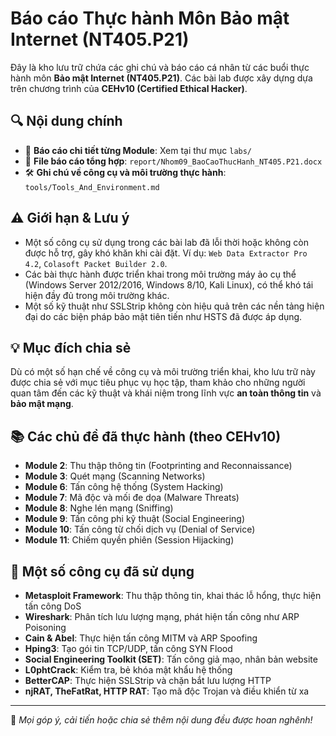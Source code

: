 # Báo cáo Thực hành Môn Bảo mật Internet (NT405.P21)

Đây là kho lưu trữ chứa các ghi chú và báo cáo cá nhân từ các buổi thực hành môn **Bảo mật Internet (NT405.P21)**. Các bài lab được xây dựng dựa trên chương trình của **CEHv10 (Certified Ethical Hacker)**.

## 🔍 Nội dung chính

- 🧪 **Báo cáo chi tiết từng Module**: Xem tại thư mục `labs/`
- 📄 **File báo cáo tổng hợp**: `report/Nhom09_BaoCaoThucHanh_NT405.P21.docx`
- 🛠️ **Ghi chú về công cụ và môi trường thực hành**: `tools/Tools_And_Environment.md`

## ⚠️ Giới hạn & Lưu ý

- Một số công cụ sử dụng trong các bài lab đã lỗi thời hoặc không còn được hỗ trợ, gây khó khăn khi cài đặt. Ví dụ: `Web Data Extractor Pro 4.2`, `Colasoft Packet Builder 2.0`.
- Các bài thực hành được triển khai trong môi trường máy ảo cụ thể (Windows Server 2012/2016, Windows 8/10, Kali Linux), có thể khó tái hiện đầy đủ trong môi trường khác.
- Một số kỹ thuật như SSLStrip không còn hiệu quả trên các nền tảng hiện đại do các biện pháp bảo mật tiên tiến như HSTS đã được áp dụng.

## 💡 Mục đích chia sẻ

Dù có một số hạn chế về công cụ và môi trường triển khai, kho lưu trữ này được chia sẻ với mục tiêu phục vụ học tập, tham khảo cho những người quan tâm đến các kỹ thuật và khái niệm trong lĩnh vực **an toàn thông tin** và **bảo mật mạng**.

## 📚 Các chủ đề đã thực hành (theo CEHv10)

- **Module 2**: Thu thập thông tin (Footprinting and Reconnaissance)
- **Module 3**: Quét mạng (Scanning Networks)
- **Module 6**: Tấn công hệ thống (System Hacking)
- **Module 7**: Mã độc và mối đe dọa (Malware Threats)
- **Module 8**: Nghe lén mạng (Sniffing)
- **Module 9**: Tấn công phi kỹ thuật (Social Engineering)
- **Module 10**: Tấn công từ chối dịch vụ (Denial of Service)
- **Module 11**: Chiếm quyền phiên (Session Hijacking)

## 🧰 Một số công cụ đã sử dụng

- **Metasploit Framework**: Thu thập thông tin, khai thác lỗ hổng, thực hiện tấn công DoS
- **Wireshark**: Phân tích lưu lượng mạng, phát hiện tấn công như ARP Poisoning
- **Cain & Abel**: Thực hiện tấn công MITM và ARP Spoofing
- **Hping3**: Tạo gói tin TCP/UDP, tấn công SYN Flood
- **Social Engineering Toolkit (SET)**: Tấn công giả mạo, nhân bản website
- **L0phtCrack**: Kiểm tra, bẻ khóa mật khẩu hệ thống
- **BetterCAP**: Thực hiện SSLStrip và chặn bắt lưu lượng HTTP
- **njRAT, TheFatRat, HTTP RAT**: Tạo mã độc Trojan và điều khiển từ xa

---

📌 *Mọi góp ý, cải tiến hoặc chia sẻ thêm nội dung đều được hoan nghênh!*
